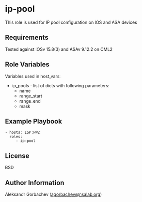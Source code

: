 ip-pool
=========

This role is used for IP pool configuration on IOS and ASA devices

Requirements
------------

Tested against IOSv 15.8(3) and ASAv 9.12.2 on CML2

Role Variables
--------------

Variables used in host_vars:
- ip_pools - list of dicts with following parameters:
  - name
  - range_start
  - range_end
  - mask


Example Playbook
----------------

    - hosts: ISP:FW2
      roles:
         - ip-pool

License
-------

BSD

Author Information
------------------

Aleksandr Gorbachev (agorbachev@nsalab.org)
